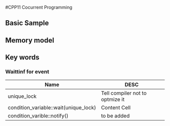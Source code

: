 #CPP11  Cocurrent Programming

## Basic Sample


## Memory model 
## Key words 

### Waittinf for event
  Name          | DESC		
  ------------- | -------------
  unique_lock   | Tell compiler not to optmize it
 condition_variable::wait(unique_lock)   | Content Cell
 condition_varible::notify()| to be added

